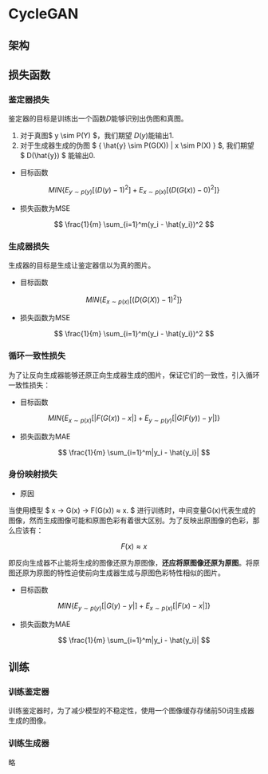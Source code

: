 # CycleGAN

## 架构

## 损失函数

### 鉴定器损失

鉴定器的目标是训练出一个函数$D$能够识别出伪图和真图。

1. 对于真图$ y \sim P(Y) $，我们期望 $D(y)$能输出1.
2. 对于生成器生成的伪图 $ \{ \hat{y} \sim P(G(X)) | x \sim P(X) \} $, 我们期望 $ D(\hat{y}) $ 能输出0.

* 目标函数

$$ MIN \{ E_{y \sim p(y)}[(D(y) -1)^2] + E_{x \sim p(x) }[(D(G(x)) - 0) ^ 2] \}  $$

* 损失函数为MSE

$$ \frac{1}{m} \sum_{i=1}^m(y_i - \hat{y_i})^2 $$

### 生成器损失

生成器的目标是生成让鉴定器信以为真的图片。

* 目标函数

$$ MIN \{ E_{x \sim p(x)} [(D(G(X)) - 1) ^ 2] \} $$

* 损失函数为MSE

$$ \frac{1}{m} \sum_{i=1}^m(y_i - \hat{y_i})^2 $$

### 循环一致性损失

为了让反向生成器能够还原正向生成器生成的图片，保证它们的一致性，引入循环一致性损失：

* 目标函数

$$ MIN\{E_{x \sim p(x)}[|F(G(x)) - x|] + E_{y \sim p(y)}[|G(F(y)) - y|]\} $$

* 损失函数为MAE

$$ \frac{1}{m} \sum_{i=1}^m|y_i - \hat{y_i}| $$

### 身份映射损失

* 原因

当使用模型 $  x → G(x) → F(G(x)) ≈ x. $ 进行训练时，中间变量G(x)代表生成的图像，然而生成图像可能和原图色彩有着很大区别。为了反映出原图像的色彩，那么应该有：

$$ F(x) ≈ x $$

即反向生成器不止能将生成的图像还原为原图像，**还应将原图像还原为原图**。将原图还原为原图的特性迫使前向生成器生成与原图色彩特性相似的图片。

* 目标函数

$$ MIN\{E_{y \sim p(y)}[ |G(y) - y|] + E_{x \sim p(x)}[|F(x) - x|] \} $$

* 损失函数为MAE

$$ \frac{1}{m} \sum_{i=1}^m|y_i - \hat{y_i}| $$

## 训练

### 训练鉴定器

训练鉴定器时，为了减少模型的不稳定性，使用一个图像缓存存储前50词生成器生成的图像。

### 训练生成器

略